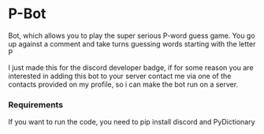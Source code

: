 # P-Bot

Bot, which allows you to play the super serious P-word guess game. You go up against a comment and take turns guessing words starting with the letter P

I just made this for the discord developer badge, if for some reason you are interested in adding this bot to your server contact me via one 
of the contacts provided on my profile, so i can make the bot run on a server.

### Requirements
If you want to run the code, you need to pip install discord and PyDictionary
